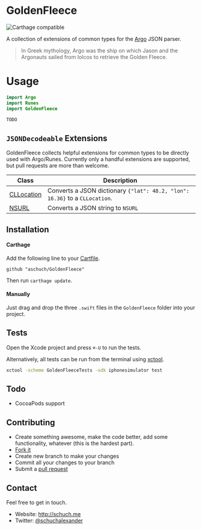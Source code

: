 # GoldenFleece

![Carthage compatible](https://img.shields.io/badge/Carthage-compatible-4BC51D.svg?style=flat)

A collection of extensions of common types for the [Argo](https://github.com/thoughtbot/Argo) JSON parser.

> In Greek mythology, Argo was the ship on which Jason and the Argonauts sailed from Iolcos to retrieve the Golden Fleece.

# Usage

```swift
import Argo
import Runes
import GoldenFleece

TODO
```

## `JSONDecodeable` Extensions

GoldenFleece collects helpful extensions for common types to be directly used with Argo/Runes. Currently only a handful extensions are supported, but pull requests are more than welcome.

| Class											| Description 						|
|----											|----								|
| [CLLocation](Argonaut/CLLocation+Argo.swift) 	| Converts a JSON dictionary `{"lat": 48.2, "lon": 16.36}` to a `CLLocation`. |
| [NSURL](Argonaut/NSURL+Argo.swift) 			| Converts a JSON string to `NSURL` |

## Installation

#### Carthage

Add the following line to your [Cartfile](https://github.com/Carthage/Carthage/blob/master/Documentation/Artifacts.md#cartfile).

```
github "aschuch/GoldenFleece"
```

Then run `carthage update`.

#### Manually

Just drag and drop the three `.swift` files in the `GoldenFleece` folder into your project.

## Tests

Open the Xcode project and press `⌘-U` to run the tests.

Alternatively, all tests can be run from the terminal using [xctool](https://github.com/facebook/xctool).

```bash
xctool -scheme GoldenFleeceTests -sdk iphonesimulator test
```

## Todo

* CocoaPods support

## Contributing

* Create something awesome, make the code better, add some functionality,
  whatever (this is the hardest part).
* [Fork it](http://help.github.com/forking/)
* Create new branch to make your changes
* Commit all your changes to your branch
* Submit a [pull request](http://help.github.com/pull-requests/)


## Contact

Feel free to get in touch.

* Website: <http://schuch.me>
* Twitter: [@schuchalexander](http://twitter.com/schuchalexander)
